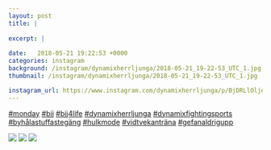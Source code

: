 ```yaml
---
layout: post
title: |
  
excerpt: |
          
date:   2018-05-21 19:22:53 +0000
categories: instagram
background: /instagram/dynamixherrljunga/2018-05-21_19-22-53_UTC_1.jpg
thumbnail: /instagram/dynamixherrljunga/2018-05-21_19-22-53_UTC_1.jpg

instagram_url: https://www.instagram.com/dynamixherrljunga/p/BjDRLlOljet
---
```

[#monday](https://www.instagram.com/explore/tags/monday/) [#bjj](https://www.instagram.com/explore/tags/bjj/) [#bjj4life](https://www.instagram.com/explore/tags/bjj4life/) [#dynamixherrljunga](https://www.instagram.com/explore/tags/dynamixherrljunga/) [#dynamixfightingsports](https://www.instagram.com/explore/tags/dynamixfightingsports/) [#byhålastuffastegäng](https://www.instagram.com/explore/tags/byhålastuffastegäng/) [#hulkmode](https://www.instagram.com/explore/tags/hulkmode/) [#vidtvekanträna](https://www.instagram.com/explore/tags/vidtvekanträna/) [#gefanaldrigupp](https://www.instagram.com/explore/tags/gefanaldrigupp/)



<img src='{{ site.baseurl }}/instagram/dynamixherrljunga/2018-05-21_19-22-53_UTC_1.jpg' class='img-fluid' />


<img src='{{ site.baseurl }}/instagram/dynamixherrljunga/2018-05-21_19-22-53_UTC_2.jpg' class='img-fluid' />


<img src='{{ site.baseurl }}/instagram/dynamixherrljunga/2018-05-21_19-22-53_UTC_3.jpg' class='img-fluid' />
